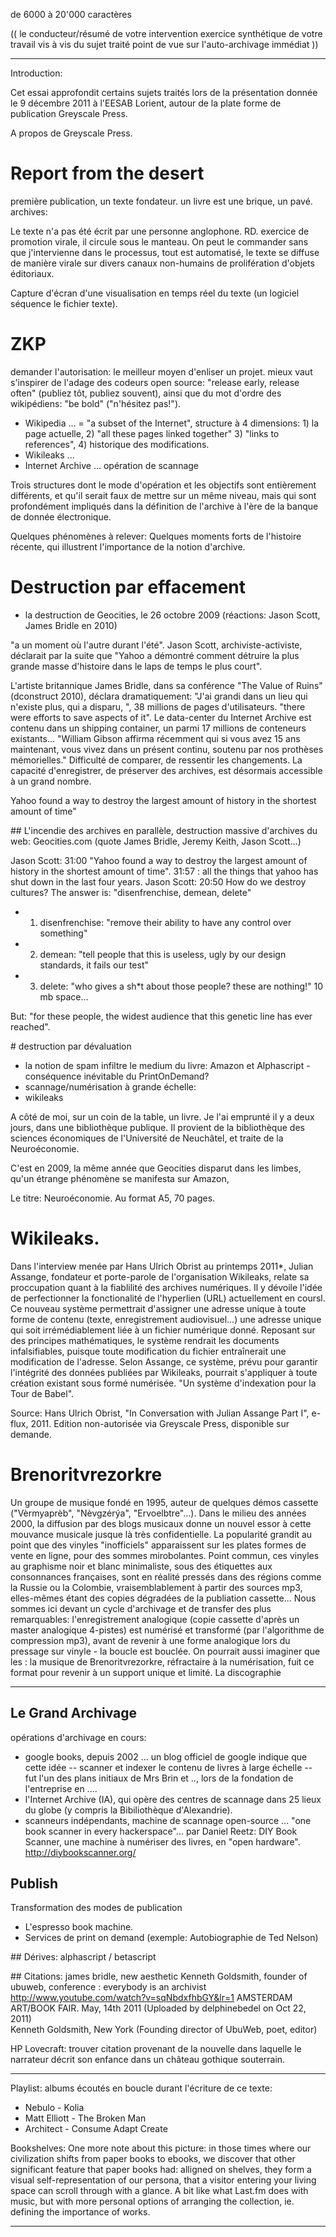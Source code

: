 de 6000 à 20'000 caractères

(( le conducteur/résumé de votre intervention
exercice synthétique de votre travail vis à vis du sujet traité
point de vue sur l'auto-archivage immédiat ))

****
Introduction:

Cet essai approfondit certains sujets traités lors de la présentation donnée le 9 décembre 2011 à l'EESAB Lorient, autour de la plate forme de publication Greyscale Press.

A propos de Greyscale Press.

# Report from the desert
première publication, un texte fondateur. 
un livre est une brique, un pavé. 
archives:

Le texte n'a pas été écrit par une personne anglophone. RD. exercice de promotion virale, il circule sous le manteau. On peut le commander sans que j'intervienne dans le processus, tout est automatisé, le texte se diffuse de manière virale sur divers canaux non-humains de prolifération d'objets éditoriaux. 

Capture d'écran d'une visualisation en temps réel du texte (un logiciel séquence le fichier texte).

# ZKP
demander l'autorisation: le meilleur moyen d'enliser un projet. mieux vaut s'inspirer de l'adage des codeurs open source: "release early, release often" (publiez tôt, publiez souvent), ainsi que du mot d'ordre des wikipédiens: "be bold" ("n'hésitez pas!").

* Wikipedia ...  = "a subset of the Internet", structure à 4 dimensions: 1) la page actuelle, 2) "all these pages linked together" 3) "links to references", 4) historique des modifications.
* Wikileaks ... 
* Internet Archive ... opération de scannage

Trois structures dont le mode d'opération et les objectifs sont entièrement différents, et qu'il serait faux de mettre sur un même niveau, mais qui sont profondément impliqués dans la définition de l'archive à l'ère de la banque de donnée électronique. 

Quelques phénomènes à relever:
Quelques moments forts de l'histoire récente, qui illustrent l'importance de la notion d'archive. 

# Destruction par effacement
* la destruction de Geocities, le 26 octobre 2009 (réactions: Jason Scott, James Bridle en 2010)

"a un moment où l'autre durant l'été". 
Jason Scott, archiviste-activiste, déclarait par la suite que "Yahoo a démontré comment détruire la plus grande masse d'histoire dans le laps de temps le plus court".

L'artiste britannique James Bridle, dans sa conférence "The Value of Ruins" (dconstruct 2010), déclara dramatiquement: "J'ai grandi dans un lieu qui n'existe plus, qui a disparu, ", 38 millions de pages d'utilisateurs. "there were efforts to save aspects of it".
Le data-center du Internet Archive est contenu dans un shipping container, un parmi 17 millions de conteneurs existants... 
"William Gibson affirma récemment qui si vous avez 15 ans maintenant, vous vivez dans un présent continu, soutenu par nos prothèses mémorielles." Difficulté de comparer, de ressentir les changements. La capacité d'enregistrer, de préserver des archives, est désormais accessible à un grand nombre.

Yahoo found a way to destroy the largest amount of history in the shortest amount of time"

## L'incendie des archives
en parallèle, destruction massive d'archives du web: Geocities.com (quote James Bridle, Jeremy Keith, Jason Scott...) 

Jason Scott: 31:00 "Yahoo found a way to destroy the largest amount of history in the shortest amount of time".
31:57 : all the things that yahoo has shut down in the last four years.
Jason Scott: 20:50
How do we destroy cultures? The answer is: "disenfrenchise, demean, delete" 
* 1) disenfrenchise: "remove their ability to have any control over something"
* 2) demean: "tell people that this is useless, ugly by our design standards, it fails our test"
* 3) delete: "who gives a sh*t about those people? these are nothing!"
10 mb space...

But: "for these people, the widest audience that this genetic line has ever reached".

# destruction par dévaluation

* la notion de spam infiltre le medium du livre: Amazon et Alphascript - conséquence inévitable du PrintOnDemand?
* scannage/numérisation à grande échelle:
* wikileaks 

A côté de moi, sur un coin de la table, un livre. Je l'ai emprunté il y a deux jours, dans une bibliothèque publique. Il provient de la bibliothèque des sciences économiques de l'Université de Neuchâtel, et traite de la Neuroéconomie.

C'est en 2009, la même année que Geocities disparut dans les limbes, qu'un étrange phénomène se manifesta sur Amazon, 

Le titre: Neuroéconomie. Au format A5, 70 pages. 

# Wikileaks.
Dans l'interview menée par Hans Ulrich Obrist au printemps 2011*, Julian Assange, fondateur et porte-parole de l'organisation Wikileaks, relate sa proccupation quant à la fiablilité des archives numériques. 
Il y dévoile l'idée de perfectionner la fonctionalité de l'hyperlien (URL) actuellement en coursl. Ce nouveau système permettrait d'assigner une adresse unique à toute forme de contenu (texte, enregistrement audiovisuel...) une adresse unique qui soit irrémédiablement liée à un fichier numérique donné. Reposant sur des principes mathématiques, le système rendrait les documents infalsifiables, puisque toute modification du fichier entraînerait une modification de l'adresse. Selon Assange, ce système, prévu pour garantir l'intégrité des données publiées par Wikileaks, pourrait s'appliquer à toute création existant sous formé numérisée. "Un système d'indexation pour la Tour de Babel".

Source: Hans Ulrich Obrist, "In Conversation with Julian Assange Part I", e-flux, 2011. Edition non-autorisée via Greyscale Press, disponible sur demande.

# Brenoritvrezorkre
Un groupe de musique fondé en 1995, auteur de quelques démos cassette ("Vèrmyaprèb", "Nèvgzérýa", "Ervoelbtre"...). 
Dans le milieu des années 2000, la diffusion par des blogs musicaux donne un nouvel essor à cette mouvance musicale jusque là très confidentielle. La popularité grandit au point que des vinyles "inofficiels" apparaissent sur les plates formes de vente en ligne, pour des sommes mirobolantes. Point commun, ces vinyles au graphisme noir et blanc minimaliste, sous des étiquettes aux consonnances françaises, sont en réalité pressés dans des régions comme la Russie ou la Colombie, vraisemblablement à partir des sources mp3, elles-mêmes étant des copies dégradées de la publiation cassette... Nous sommes ici devant un cycle d'archivage et de transfer des plus remarquables: l'enregistrement analogique (copie cassette d'après un master analogique 4-pistes) est numérisé et transformé (par l'algorithme de compression mp3), avant de revenir à une forme analogique lors du pressage sur vinyle - la boucle est bouclée. On pourrait aussi imaginer que les : la musique de Brenoritvrezorkre, réfractaire à la numérisation, fuit ce format pour revenir à un support unique et limité.
La discographie

************

## Le Grand Archivage
opérations d'archivage en cours:
- google books, depuis 2002 ... un blog officiel de google indique que cette idée -- scanner et indexer le contenu de livres à large échelle -- fut l'un des plans initiaux de Mrs Brin et .., lors de la fondation de l'entreprise en ....
- l'Internet Archive (IA), qui opère des centres de scannage dans 25 lieux du globe (y compris la Bibiliothèque d'Alexandrie).
- scanneurs indépendants, machine de scannage open-source ... "one book scanner in every hackerspace"...
par Daniel Reetz: DIY Book Scanner, une machine à numériser des livres, en "open hardware".
http://diybookscanner.org/


## Publish
Transformation des modes de publication 
- L'espresso book machine.
- Services de print on demand (exemple: Autobiographie de Ted Nelson)

## Dérives:
alphascript / betascript

## Citations:
james bridle, new aesthetic
Kenneth Goldsmith, founder of ubuweb, conference : everybody is an archivist
http://www.youtube.com/watch?v=sqNbdxfhbGY&lr=1
AMSTERDAM ART/BOOK FAIR. May, 14th 2011
(Uploaded by delphinebedel on Oct 22, 2011)  
Kenneth Goldsmith, New York (Founding director of UbuWeb, poet, editor)

HP Lovecraft: trouver citation provenant de la nouvelle dans laquelle le narrateur décrit son enfance dans un château gothique souterrain. 
*******************

Playlist: albums écoutés en boucle durant l'écriture de ce texte:
- Nebulo - Kolia
- Matt Elliott - The Broken Man
- Architect - Consume Adapt Create

Bookshelves:
One more note about this picture: in those times where our civilization shifts from paper books to ebooks, we discover that other significant feature that paper books had: alligned on shelves, they form a visual self-representation of our persona, that a visitor entering your living space can scroll through with a glance. A bit like what Last.fm does with music, but with more personal options of arranging the collection, ie. defining the importance of works.

***